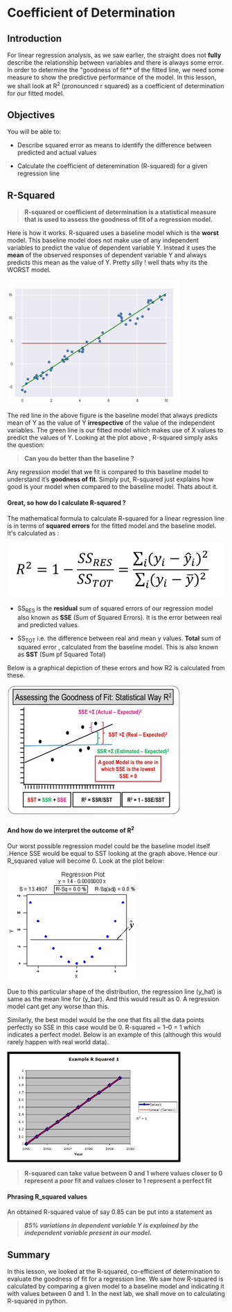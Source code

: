 
# Coefficient of Determination

## Introduction
For linear regression analysis, as we saw earlier, the straight does not **fully** describe the relationship between variables and there is always some error. In order to determine the "goodness of fit** of the fitted line, we need some measure to show the predictive performance of the model. In this lesson, we shall look at R<sup>2</sup> (pronounced r squared) as a coefficient of determination for our fitted model.

## Objectives
You will be able to:

* Describe squared error as means to identify the difference between predicted and actual values

* Calculate the coefficient of deteremination (R-squared) for a given regression line

## R-Squared
> **R-squared or coefficient of determination is a statistical measure that is used to assess the goodness of fit of a regression model.**

Here is how it works. R-squared uses a baseline model which is the **worst** model. This baseline model does not make use of any independent variables to predict the value of dependent variable Y. Instead it uses the **mean** of the observed responses of dependent variable Y and always predicts this mean as the value of Y. Pretty silly ! well thats why its the WORST model. 

<img src="r4.png" width=400>

The red line in the above figure is the baseline model that always predicts mean of Y as the value of Y **irrespective** of the value of the independent variables. The green line is our fitted model which makes use of X values to predict the values of Y. Looking at the plot above , R-squared simply asks the question:

>**Can you do better than the baseline ?**

Any regression model that we fit is compared to this baseline model to understand it’s **goodness of fit**. Simply put, R-squared just explains how good is your model when compared to the baseline model. Thats about it. 

#### Great, so how do I calculate R-squared ?

The mathematical formula to calculate R-squared for a linear regression line is in terms of **squared errors** for the fitted model and the baseline model. It's calculated as :

![](rs2.png)

* SS<sub>RES</sub> is the **residual** sum of squared errors of our regression model also known as **SSE** (Sum of Squared Errors). It is the error between real and predicted values. 

* SS<sub>TOT</sub> i.e. the difference between real and mean y values. **Total** sum of squared error , calculated from the baseline model. This is also known as **SST** (Sum pf Squared Total)

Below is a graphical depiction of these errors and how R2 is calculated from these. 



<img src="rs3.jpg" width=400>

#### And how do we interpret the outcome of R<sup>2</sup>

Our worst possible regression model could be the baseline model itself .Hence SSE would be equal to SST looking at the graph above. Hence our R_squared value will become 0. Look at the plot below: 

![](rs5.gif)

Due to this particular shape of the distribution, the regression line (y_hat) is same as the mean line for (y_bar). And this would result as 0. A regression model cant get any worse than this. 

Similarly, the best model would be the one that fits all the data points perfectly so SSE in this case would be 0. R-squared = 1–0 = 1 which indicates a perfect model. Below is an example of this (although this would rarely happen with real world data).

<img src="rs6.jpg" width=400>

> **R-squared can take value between 0 and 1 where values closer to 0 represent a poor fit and values closer to 1 represent a perfect fit**

#### Phrasing R_squared values 

An obtained R-squared value of say 0.85 can be put into a statement as 

> ***85% variations in dependent variable Y is explained by the independent variable present in our model.***

## Summary 
In this lesson, we looked at the R-squared, co-efficient of determination to evaluate the goodness of fit for a regression line. We saw how R-squared is calculated by comparing a given model to a baseline model and indicating it with values between 0 and 1. In the next lab, we shall move on to calculating R-squared in python. 
